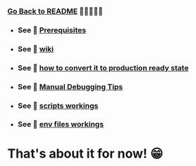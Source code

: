 ### [Go Back to README](../README.md) 🏃🏻🏃🏻‍♀️

- ### See 👀 [Prerequisites](prerequisites.md)

- ### See 👀 [wiki](wiki.md)

- ### See 👀 [how to convert it to production ready state](production.md)

- ### See 👀 [Manual Debugging Tips](manual-debugging.md)

- ### See 👀 [scripts workings](scripts-working.md)

- ### See 👀 [env files workings](env-files.md)

# That's about it for now! 😁